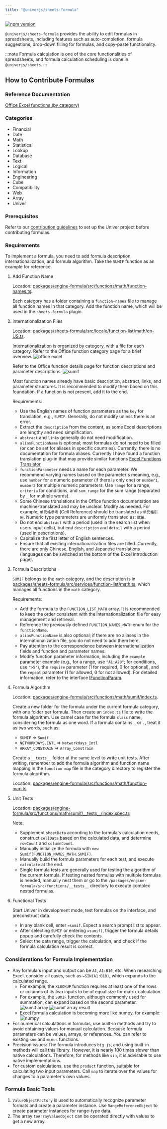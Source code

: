```yaml
---
title: "@univerjs/sheets-formula"
---
```


[![npm version](https://img.shields.io/npm/v/@univerjs/sheets-formula)](https://npmjs.org/package/@univerjs/sheets-formula)

`@univerjs/sheets-formula` provides the ability to edit formulas in spreadsheets, including features such as auto-completion, formula suggestions, drop-down filling for formulas, and copy-paste functionality.

:::note 
Formula calculation is one of the core functionalities of spreadsheets, and formula calculation scheduling is done in `@univerjs/sheets`. 
:::

## How to Contribute Formulas

### Reference Documentation

[Office Excel functions (by category)](https://support.microsoft.com/en-us/office/excel-functions-by-category-5f91f4e9-7b42-46d2-9bd1-63f26a86c0eb)

### Categories

* Financial
* Date
* Math
* Statistical
* Lookup
* Database
* Text
* Logical
* Information
* Engineering
* Cube
* Compatibility
* Web
* Array
* Univer

### Prerequisites

Refer to our [contribution guidelines](https://github.com/dream-num/univer/blob/dev/CONTRIBUTING.md) to set up the Univer project before contributing formulas.

### Requirements

To implement a formula, you need to add formula description, internationalization, and formula algorithm. Take the `SUMIF` function as an example for reference.

1. Add Function Name
    
    Location: [packages/engine-formula/src/functions/math/function-names.ts](https://github.com/dream-num/univer/blob/dev/packages/engine-formula/src/functions/math/function-names.ts).
    
    Each category has a folder containing a `function-names` file to manage all function names in that category. Add the function name, which will be used in the `sheets-formula` plugin.
    
2. Internationalization Files
    
    Location: [packages/sheets-formula/src/locale/function-list/math/en-US.ts](https://github.com/dream-num/univer/blob/dev/packages/sheets-formula/src/locale/function-list/math/en-US.ts).
    
    Internationalization is organized by category, with a file for each category. Refer to the Office function category page for a brief overview. 
    ![office excel](./assets/img/office-excel.png)
    
    Refer to the Office function details page for function descriptions and parameter descriptions. 
    ![sumif](./assets/img/sumif.png)
    
    Most function names already have basic description, abstract, links, and parameter structures. It is recommended to modify them based on this foundation. If a function is not present, add it to the end.
    
    Requirements:
    
    * Use the English names of function parameters as the `key` for translation, e.g., `SUMIF`. Generally, do not modify unless there is an error.
    * Extract the `description` from the content, as some Excel descriptions are lengthy and need simplification.
    * `abstract` and `links` generally do not need modification.
    * `aliasFunctionName` is optional; most formulas do not need to be filled (or can be set for aliases in specific countries). Currently, there is no documentation for formula aliases. Currently I have found a function translation plug-in that may provide similar functions [Excel Functions Translator](https://support.microsoft.com/en-us/office/excel-functions-translator-f262d0c0-991c-485b-89b6-32cc8d326889)
    * `functionParameter` needs a name for each parameter. We recommend varying names based on the parameter's meaning, e.g., use `number` for a numeric parameter (if there is only one) or `number1`, `number2` for multiple numeric parameters. Use `range` for a range, `criteria` for conditions, and `sum_range` for the sum range (separated by `_` for multiple words).
    * Some Chinese translations in the Office function documentation are machine-translated and may be unclear. Modify as needed. For example, `单元格参考` (Cell Reference) should be translated as `单元格引用`. Numeric type parameters are uniformly translated as: `数值`.
    * Do not end `abstract` with a period (used in the search list when users input cells), but end `description` and `detail` with a period (used in descriptions).
    * Capitalize the first letter of English sentences.
    * Ensure that all existing internationalization files are filled. Currently, there are only Chinese, English, and Japanese translations (languages can be switched at the bottom of the Excel introduction page).

3. Formula Descriptions
    
    `SUMIF` belongs to the `math` category, and the description is in [packages/sheets-formula/src/services/function-list/math.ts](https://github.com/dream-num/univer/blob/dev/packages/sheets-formula/src/services/function-list/math.ts), which manages all functions in the `math` category.
    
    Requirements:
    
    * Add the formula to the `FUNCTION_LIST_MATH` array. It is recommended to keep the order consistent with the internationalization file for easy management and retrieval.
    * Reference the previously defined `FUNCTION_NAMES_MATH` enum for the `functionName`.
    * `aliasFunctionName` is also optional; if there are no aliases in the internationalization file, you do not need to add them here.
    * Pay attention to the correspondence between internationalization fields and function and parameter names.
    * Modify function parameter information, including the `example` parameter example (e.g., for a range, use `"A1:A20"`; for conditions, use `">5"`), the `require` parameter (1 for required, 0 for optional), and the `repeat` parameter (1 for allowed, 0 for not allowed). For detailed information, refer to the interface [IFunctionParam](https://github.com/dream-num/univer/blob/dev/packages/engine-formula/src/basics/function.ts).

4. Formula Algorithm
    
    Location: [packages/engine-formula/src/functions/math/sumif/index.ts](https://github.com/dream-num/univer/blob/dev/packages/engine-formula/src/functions/math/sumif/index.ts).
    
    Create a new folder for the formula under the current formula category, with one folder per formula. Then create an `index.ts` file to write the formula algorithm. Use camel case for the formula `class` name, considering the formula as one word. If a formula contains `_` or `.`, treat it as two words, such as:
    
    * `SUMIF` => `Sumif`
    * `NETWORKDAYS.INTL` => `Networkdays_Intl`
    * `ARRAY_CONSTRAIN` => `Array_Constrain`
    
    Create a `__tests__` folder at the same level to write unit tests. After writing, remember to add the formula algorithm and function name mapping in the `function-map` file in the category directory to register the formula algorithm.
    
    Location: [packages/engine-formula/src/functions/math/function-map.ts](https://github.com/dream-num/univer/blob/dev/packages/engine-formula/src/functions/math/function-map.ts).
    
5. Unit Tests
    
    Location: [packages/engine-formula/src/functions/math/sumif/\_\_tests\_\_/index.spec.ts](https://github.com/dream-num/univer/blob/dev/packages/engine-formula/src/functions/math/sumif/__tests__/index.spec.ts)
    
    Note:
    
    * Supplement `sheetData` according to the formula's calculation needs, construct `cellData` based on the calculated data, and determine `rowCount` and `columnCount`.
    * Manually initialize the formula with `new Sumif(FUNCTION_NAMES_MATH.SUMIF)`.
    * Manually build the formula parameters for each test, and execute `calculate` at the end.
    * Single formula tests are generally used for testing the algorithm of the current formula. If testing nested formulas with multiple formulas is needed, manually nest them or go to the `/packages/engine-formula/src/functions/__tests__` directory to execute complex nested formulas.

6. Functional Tests
    
    Start Univer in development mode, test formulas on the interface, and preconstruct data.
    
    * In any blank cell, enter `=sumif`. Expect a search prompt list to appear.
    * After selecting `SUMIF` or entering `=sumif(`, trigger the formula details popup and carefully check the contents.
    * Select the data range, trigger the calculation, and check if the formula calculation result is correct.

### Considerations for Formula Implementation

* Any formula's input and output can be `A1`, `A1:B10`, etc. When researching Excel, consider all cases, such as `=SIN(A1:B10)`, which expands to the calculated range.
    * For example, the `XLOOKUP` function requires at least one of the rows or columns of its two inputs to be of equal size for matrix calculation.
    * For example, the `SUMIF` function, although commonly used for summation, can expand based on the second parameter. 
        ![sumif array](./assets/img/sumif-array.png) 
        ![sumif array result](./assets/img/sumif-array-result.png)
    * Excel formula calculation is becoming more like numpy, for example: 
        ![numpy](./assets/img/numpy.png)
* For numerical calculations in formulas, use built-in methods and try to avoid obtaining values for manual calculation. Because formula parameters can be values, arrays, or references. You can refer to existing `sum` and `minus` functions.
* Precision issues: The formula introduces `big.js`, and using built-in methods will call this library. However, it is nearly 100 times slower than native calculations. Therefore, for methods like `sin`, it is advisable to use native implementations.
* For custom calculations, use the `product` function, suitable for calculating two input parameters. Call `map` to iterate over the values for changes to a parameter's own values.
    

### Formula Basic Tools

1. `ValueObjectFactory` is used to automatically recognize parameter formats and create a parameter instance. Use `RangeReferenceObject` to create parameter instances for range-type data.
2. The array `toArrayValueObject` can be operated directly with values to get a new array.